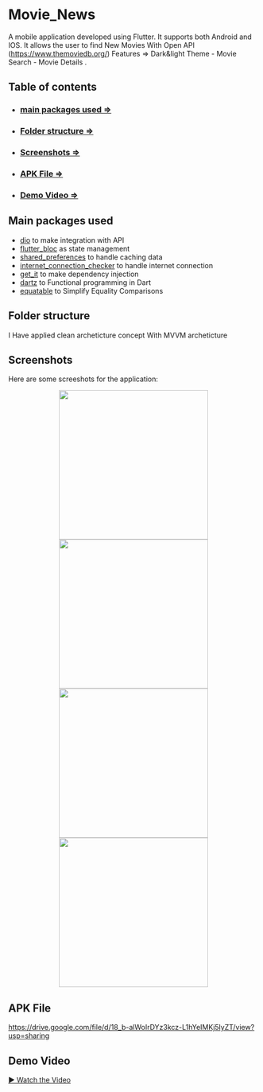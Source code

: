 # Movie_News
A mobile application developed using Flutter. It supports both Android and IOS.
 It allows the user to find New Movies With Open API (https://www.themoviedb.org/) 
 Features => Dark&light Theme - Movie Search - Movie Details .


## Table of contents
- ### [main packages used =>](#main-packages-used)
- ### [Folder structure =>](#folder-structure)
- ### [Screenshots =>](#screenshots)
- ### [APK File =>](#APK-File)
- ### [Demo Video =>](#Demo-Video)

## Main packages used

- [dio](https://pub.dev/packages/dio) to make integration with API
- [flutter_bloc](https://pub.dev/packages/flutter_bloc) as state management
- [shared_preferences](https://pub.dev/packages/shared_preferences) to handle caching data
- [internet_connection_checker](https://pub.dev/packages/internet_connection_checker) to handle internet connection 
- [get_it](https://pub.dev/packages/get_it) to make dependency injection
- [dartz](https://pub.dev/packages/dartz) to Functional programming in Dart
- [equatable](https://pub.dev/packages/equatable) to Simplify Equality Comparisons

## Folder structure
I Have applied clean archeticture concept With MVVM archeticture


## Screenshots



Here are some screeshots for the application:

<p align="center">
  <img src="https://github.com/user-attachments/assets/ef35a191-f640-4a30-8cda-9cfa35d35068" width="300"/>
  <img src="https://github.com/user-attachments/assets/ca181f8a-1458-4021-9fc7-57de1f1402e4" width="300"/>
  <img src="https://github.com/user-attachments/assets/d57341d4-4d3a-4704-b1a4-c0c8159e8b31" width="300"/>
  <img src="https://github.com/user-attachments/assets/f3ef5ab8-de25-4a4c-850d-ab44c9e4c8c6" width="300"/>
</p>





## APK File
https://drive.google.com/file/d/18_b-alWoIrDYz3kcz-L1hYeIMKj5lyZT/view?usp=sharing

## Demo Video

[▶️ Watch the Video](https://1drv.ms/v/s![YourSharedVideoLink](https://drive.google.com/file/d/1499pnMlIEWs_gvVF1oVrFe6sSd_tdF1q/view?usp=drive_link))

